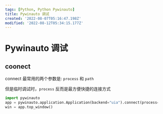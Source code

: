 ```yaml
---
tags: [Python, Python Pywinauto]
title: Pywinauto 调试
created: '2022-08-07T05:16:47.198Z'
modified: '2022-08-12T05:34:15.177Z'
---
```


# Pywinauto 调试

## coonect

connect 最常用的两个参数是: `process` 和 `path`

但是临时调试时，`process` 反而是最方便快捷的连接方式

```python
import pywinauto
app = pywinauto.application.Application(backend="uia").connect(process=29928)
win = app.top_window()
```
